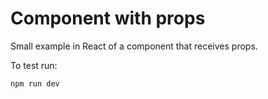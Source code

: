 # Component with props

Small example in React of a component that receives props.

To test run:

```
npm run dev
```

